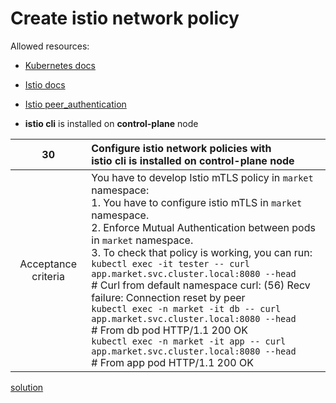 # Create istio network policy

Allowed resources:

- [Kubernetes docs](https://kubernetes.io/docs/home/)

- [Istio docs](https://istio.io/latest/)  

- [Istio peer_authentication](https://istio.io/latest/docs/reference/config/security/peer_authentication/)



- **istio cli** is installed on **control-plane** node


|       **30**        | **Configure istio network policies with**  <br/>   **istio cli** is installed on **control-plane** node                                                                                                                                                                                                                                                                                                                                                                                                                                                                                                                                                                                                                                                |
|:-------------------:|:---------------------------------------------------------------------------------------------------------------------------------------------------------------------------------------------------------------------------------------------------------------------------------------------------------------------------------------------------------------------------------------------------------------------------------------------------------------------------------------------------------------------------------------------------------------------------------------------------------------------------------------------------------------------------------------------|
| Acceptance criteria | You have to develop Istio mTLS policy in `market` namespace:<br/> 1. You have to configure istio mTLS in `market` namespace.<br/> 2. Enforce Mutual Authentication between pods in `market` namespace.<br/> 3. To check that policy is working, you can run:<br/>`kubectl exec -it tester -- curl app.market.svc.cluster.local:8080 --head`  <br/> # Curl from default namespace   curl: (56) Recv failure: Connection reset by peer <br/>`kubectl exec -n market -it db -- curl app.market.svc.cluster.local:8080 --head` <br/> # From db pod  HTTP/1.1 200 OK <br/>`kubectl exec -n market -it app -- curl app.market.svc.cluster.local:8080 --head` <br/> # From app pod  HTTP/1.1 200 OK |

[solution](worker/files/solutions/1.MD)